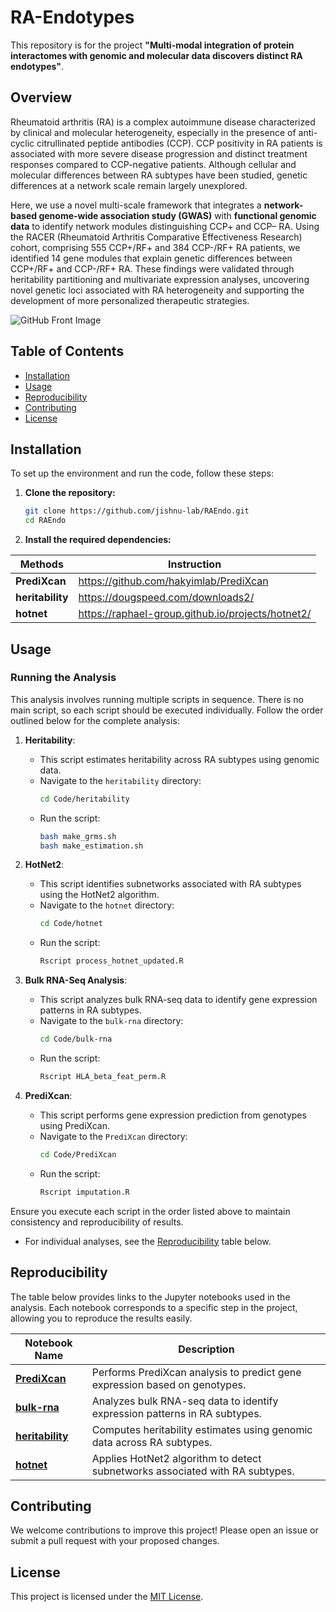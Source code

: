 
# RA-Endotypes

This repository is for the project **"Multi-modal integration of protein interactomes with genomic and molecular data discovers distinct RA endotypes"**.

## Overview

Rheumatoid arthritis (RA) is a complex autoimmune disease characterized by clinical and molecular heterogeneity, especially in the presence of anti-cyclic citrullinated peptide antibodies (CCP). CCP positivity in RA patients is associated with more severe disease progression and distinct treatment responses compared to CCP-negative patients. Although cellular and molecular differences between RA subtypes have been studied, genetic differences at a network scale remain largely unexplored.

Here, we use a novel multi-scale framework that integrates a **network-based genome-wide association study (GWAS)** with **functional genomic data** to identify network modules distinguishing CCP+ and CCP– RA. Using the RACER (Rheumatoid Arthritis Comparative Effectiveness Research) cohort, comprising 555 CCP+/RF+ and 384 CCP-/RF+ RA patients, we identified 14 gene modules that explain genetic differences between CCP+/RF+ and CCP-/RF+ RA. These findings were validated through heritability partitioning and multivariate expression analyses, uncovering novel genetic loci associated with RA heterogeneity and supporting the development of more personalized therapeutic strategies.

![GitHub Front Image](https://github.com/user-attachments/assets/d1a68c65-4379-4726-b8c3-884a0cfaba9c)

## Table of Contents

- [Installation](#installation)
- [Usage](#usage)
- [Reproducibility](#reproducibility)
- [Contributing](#contributing)
- [License](#license)

## Installation

To set up the environment and run the code, follow these steps:

1. **Clone the repository:**
   ```bash
   git clone https://github.com/jishnu-lab/RAEndo.git
   cd RAEndo
   ```
2. **Install the required dependencies:**
   
| Methods                          | Instruction                                                 |
|----------------------------------------|-------------------------------------------------------------|
| **PrediXcan** | https://github.com/hakyimlab/PrediXcan           |
| **heritability**| https://dougspeed.com/downloads2/              |
| **hotnet** | https://raphael-group.github.io/projects/hotnet2/       |

## Usage

### Running the Analysis

This analysis involves running multiple scripts in sequence. There is no main script, so each script should be executed individually. Follow the order outlined below for the complete analysis:

1. **Heritability**: 
   - This script estimates heritability across RA subtypes using genomic data.
   - Navigate to the `heritability` directory:
     ```bash
     cd Code/heritability
     ```
   - Run the script:
     ```bash
     bash make_grms.sh
     bash make_estimation.sh
     
     ```

2. **HotNet2**: 
   - This script identifies subnetworks associated with RA subtypes using the HotNet2 algorithm.
   - Navigate to the `hotnet` directory:
     ```bash
     cd Code/hotnet
     ```
   - Run the script:
     ```bash
     Rscript process_hotnet_updated.R
     ```

3. **Bulk RNA-Seq Analysis**: 
   - This script analyzes bulk RNA-seq data to identify gene expression patterns in RA subtypes.
   - Navigate to the `bulk-rna` directory:
     ```bash
     cd Code/bulk-rna
     ```
   - Run the script:
     ```bash
     Rscript HLA_beta_feat_perm.R
     ```

4. **PrediXcan**: 
   - This script performs gene expression prediction from genotypes using PrediXcan.
   - Navigate to the `PrediXcan` directory:
     ```bash
     cd Code/PrediXcan
     ```
   - Run the script:
     ```bash
     Rscript imputation.R
     ```

Ensure you execute each script in the order listed above to maintain consistency and reproducibility of results.

- For individual analyses, see the [Reproducibility](#reproducibility) table below.

## Reproducibility

The table below provides links to the Jupyter notebooks used in the analysis. Each notebook corresponds to a specific step in the project, allowing you to reproduce the results easily.


| Notebook Name                          | Description                                                 |
|----------------------------------------|-------------------------------------------------------------|
| [**PrediXcan**](https://github.com/jishnu-lab/RAEndo/tree/main/Code/PrediXcan) | Performs PrediXcan analysis to predict gene expression based on genotypes.            |
| [**bulk-rna**](https://github.com/jishnu-lab/RAEndo/tree/main/Code/bulk-rna) | Analyzes bulk RNA-seq data to identify expression patterns in RA subtypes.            |
| [**heritability**](https://github.com/jishnu-lab/RAEndo/tree/main/Code/heritability) | Computes heritability estimates using genomic data across RA subtypes.               |
| [**hotnet**](https://github.com/jishnu-lab/RAEndo/tree/main/Code/hotnet) | Applies HotNet2 algorithm to detect subnetworks associated with RA subtypes.         |

## Contributing

We welcome contributions to improve this project! Please open an issue or submit a pull request with your proposed changes.

## License

This project is licensed under the [MIT License](LICENSE).
